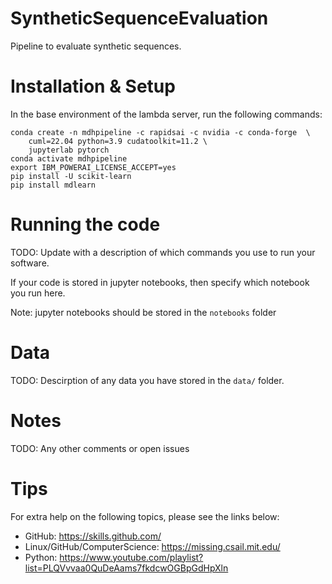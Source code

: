 # SyntheticSequenceEvaluation
Pipeline to evaluate synthetic sequences. 

# Installation & Setup
In the base environment of the lambda server, run the following commands:
```
conda create -n mdhpipeline -c rapidsai -c nvidia -c conda-forge  \
    cuml=22.04 python=3.9 cudatoolkit=11.2 \
    jupyterlab pytorch
conda activate mdhpipeline
export IBM_POWERAI_LICENSE_ACCEPT=yes
pip install -U scikit-learn
pip install mdlearn
```

# Running the code
TODO: Update with a description of which commands you use to run your software.

If your code is stored in jupyter notebooks, then specify which notebook you run here.

Note: jupyter notebooks should be stored in the `notebooks` folder


# Data
TODO: Descirption of any data you have stored in the `data/` folder.

# Notes
TODO: Any other comments or open issues

# Tips
For extra help on the following topics, please see the links below:
- GitHub: https://skills.github.com/
- Linux/GitHub/ComputerScience: https://missing.csail.mit.edu/
- Python: https://www.youtube.com/playlist?list=PLQVvvaa0QuDeAams7fkdcwOGBpGdHpXln 
